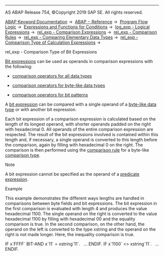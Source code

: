   

* * *

AS ABAP Release 754, ©Copyright 2019 SAP SE. All rights reserved.

[ABAP Keyword Documentation](https://help.sap.com/doc/abapdocu_754_index_htm/7.54/en-US/abenabap.htm) →  [ABAP − Reference](https://help.sap.com/doc/abapdocu_754_index_htm/7.54/en-US/abenabap_reference.htm) →  [Program Flow Logic](https://help.sap.com/doc/abapdocu_754_index_htm/7.54/en-US/abenabap_flow_logic.htm) →  [Expressions and Functions for Conditions](https://help.sap.com/doc/abapdocu_754_index_htm/7.54/en-US/abenlogical_expr_func.htm) →  [log\_exp - Logical Expressions](https://help.sap.com/doc/abapdocu_754_index_htm/7.54/en-US/abenlogexp.htm) →  [rel\_exp - Comparison Expressions](https://help.sap.com/doc/abapdocu_754_index_htm/7.54/en-US/abenlogexp_comp.htm) →  [rel\_exp - Comparison Rules](https://help.sap.com/doc/abapdocu_754_index_htm/7.54/en-US/abenlogexp_rules.htm) →  [rel\_exp - Comparing Elementary Data Types](https://help.sap.com/doc/abapdocu_754_index_htm/7.54/en-US/abenlogexp_rules_operands.htm) →  [rel\_exp - Comparison Type of Calculation Expressions](https://help.sap.com/doc/abapdocu_754_index_htm/7.54/en-US/abenlogexp_rules_expressions.htm) → 

rel\_exp - Comparison Type of Bit Expressions

[Bit expressions](https://help.sap.com/doc/abapdocu_754_index_htm/7.54/en-US/abenbit_expression_glosry.htm "Glossary Entry") can be used as operands in comparison expressions with the following:

-   [comparison operators for all data types](https://help.sap.com/doc/abapdocu_754_index_htm/7.54/en-US/abenlogexp_compare_all.htm)

-   [comparison operators for byte-like data types](https://help.sap.com/doc/abapdocu_754_index_htm/7.54/en-US/abenlogexp_bytes.htm)

-   [comparison operators for bit patterns](https://help.sap.com/doc/abapdocu_754_index_htm/7.54/en-US/abenlogexp_bitmasks.htm)

A [bit expression](https://help.sap.com/doc/abapdocu_754_index_htm/7.54/en-US/abapcompute_bit.htm) can be compared with a single operand of a [byte-like data type](https://help.sap.com/doc/abapdocu_754_index_htm/7.54/en-US/abenbyte_like_data_typ_glosry.htm "Glossary Entry") or with another bit expression.

Each bit expression of a comparison expression is calculated based on the length of its longest operand, with shorter operands padded on the right with hexadecimal 0. All operands of the entire comparison expression are respected. The result of the bit expressions involved is contained within this length and, if necessary, a single operand is converted to this length before the comparison, again by filling with hexadecimal 0 on the right. The comparison is then performed using the [comparison rule](https://help.sap.com/doc/abapdocu_754_index_htm/7.54/en-US/abencomparison_type.htm) for a byte-like [comparison type](https://help.sap.com/doc/abapdocu_754_index_htm/7.54/en-US/abencomparison_type_glosry.htm "Glossary Entry").

Note

A bit expression cannot be specified as the operand of a [predicate expression](https://help.sap.com/doc/abapdocu_754_index_htm/7.54/en-US/abenpredicate_expression_glosry.htm "Glossary Entry").

Example

This example demonstrates the different ways lengths are handled in comparisons between byte fields and bit expressions. The bit expression in the first comparison is evaluated with length 4 and produces the value hexadecimal 1100. The single operand on the right is converted to the value hexadecimal 1100 by filling with hexadecimal 00 and the equality comparison is true. In the second comparison, on the other hand, the operand on the left is converted to the type xstring and the operand on the right is not made longer. Here, the inequality comparison is true.

IF x\`FFFF\` BIT-AND x\`11\` = xstring\`11\`.
  ...
ENDIF.
IF x\`1100\` <> xstring\`11\`.
  ...
ENDIF.